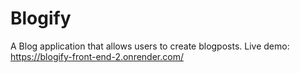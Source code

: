 # Blogify
A Blog application that allows users to create blogposts.
Live demo: https://blogify-front-end-2.onrender.com/
